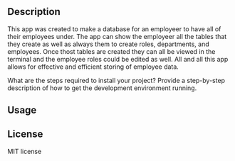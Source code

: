 # <sql-employee-tracker>

## Description

This app was created to make a database for an employeer to have all of their employees under.  The app can show the employeer all the tables that they create as well as always them to create roles, departments, and employees.  Once thost tables are created they can all be viewed in the terminal and the employee roles could be edited as well.  All and all this app allows for effective and efficient storing of employee data.


What are the steps required to install your project? Provide a step-by-step description of how to get the development environment running.

## Usage


## License

MIT license